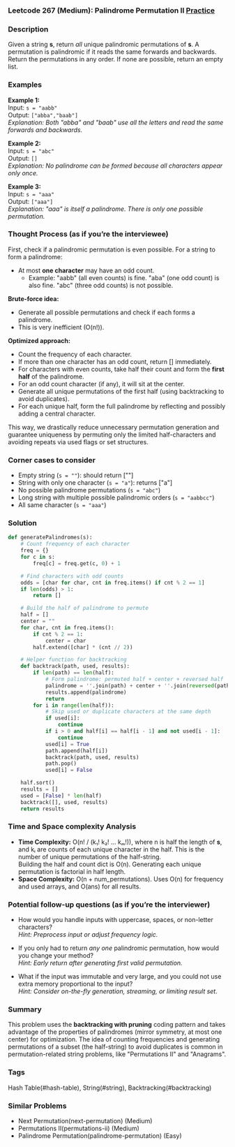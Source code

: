 ### Leetcode 267 (Medium): Palindrome Permutation II [Practice](https://leetcode.com/problems/palindrome-permutation-ii)

### Description  
Given a string **s**, return *all* unique palindromic permutations of **s**. A permutation is palindromic if it reads the same forwards and backwards. Return the permutations in any order. If none are possible, return an empty list.

### Examples  

**Example 1:**  
Input: `s = "aabb"`  
Output: `["abba","baab"]`  
*Explanation: Both "abba" and "baab" use all the letters and read the same forwards and backwards.*

**Example 2:**  
Input: `s = "abc"`  
Output: `[]`  
*Explanation: No palindrome can be formed because all characters appear only once.*

**Example 3:**  
Input: `s = "aaa"`  
Output: `["aaa"]`  
*Explanation: "aaa" is itself a palindrome. There is only one possible permutation.*

### Thought Process (as if you’re the interviewee)  
First, check if a palindromic permutation is even possible. For a string to form a palindrome:
- At most **one character** may have an odd count.  
  - Example: "aabb" (all even counts) is fine. "aba" (one odd count) is also fine. "abc" (three odd counts) is not possible.

**Brute-force idea:**  
- Generate all possible permutations and check if each forms a palindrome.
- This is very inefficient (O(n!)).

**Optimized approach:**  
- Count the frequency of each character.
- If more than one character has an odd count, return [] immediately.
- For characters with even counts, take half their count and form the **first half** of the palindrome.
- For an odd count character (if any), it will sit at the center.
- Generate all unique permutations of the first half (using backtracking to avoid duplicates).
- For each unique half, form the full palindrome by reflecting and possibly adding a central character.

This way, we drastically reduce unnecessary permutation generation and guarantee uniqueness by permuting only the limited half-characters and avoiding repeats via used flags or set structures.

### Corner cases to consider  
- Empty string (`s = ""`): should return [""]
- String with only one character (`s = "a"`): returns ["a"]
- No possible palindrome permutations (`s = "abc"`)
- Long string with multiple possible palindromic orders (`s = "aabbcc"`)
- All same character (`s = "aaa"`)

### Solution

```python
def generatePalindromes(s):
    # Count frequency of each character
    freq = {}
    for c in s:
        freq[c] = freq.get(c, 0) + 1

    # Find characters with odd counts
    odds = [char for char, cnt in freq.items() if cnt % 2 == 1]
    if len(odds) > 1:
        return []

    # Build the half of palindrome to permute
    half = []
    center = ""
    for char, cnt in freq.items():
        if cnt % 2 == 1:
            center = char
        half.extend([char] * (cnt // 2))

    # Helper function for backtracking
    def backtrack(path, used, results):
        if len(path) == len(half):
            # Form palindrome: permuted half + center + reversed half
            palindrome = ''.join(path) + center + ''.join(reversed(path))
            results.append(palindrome)
            return
        for i in range(len(half)):
            # Skip used or duplicate characters at the same depth
            if used[i]:
                continue
            if i > 0 and half[i] == half[i - 1] and not used[i - 1]:
                continue
            used[i] = True
            path.append(half[i])
            backtrack(path, used, results)
            path.pop()
            used[i] = False

    half.sort()
    results = []
    used = [False] * len(half)
    backtrack([], used, results)
    return results
```

### Time and Space complexity Analysis  

- **Time Complexity:** O(n! / (k₁! k₂! ... kₘ!)), where n is half the length of **s**, and kᵢ are counts of each unique character in the half. This is the number of unique permutations of the half-string.  
  Building the half and count dict is O(n). Generating each unique permutation is factorial in half length.
- **Space Complexity:** O(n + num_permutations). Uses O(n) for frequency and used arrays, and O(ans) for all results.

### Potential follow-up questions (as if you’re the interviewer)  

- How would you handle inputs with uppercase, spaces, or non-letter characters?  
  *Hint: Preprocess input or adjust frequency logic.*

- If you only had to return *any one* palindromic permutation, how would you change your method?  
  *Hint: Early return after generating first valid permutation.*

- What if the input was immutable and very large, and you could not use extra memory proportional to the input?  
  *Hint: Consider on-the-fly generation, streaming, or limiting result set.*

### Summary
This problem uses the **backtracking with pruning** coding pattern and takes advantage of the properties of palindromes (mirror symmetry, at most one center) for optimization. The idea of counting frequencies and generating permutations of a subset (the half-string) to avoid duplicates is common in permutation-related string problems, like "Permutations II" and "Anagrams".

### Tags
Hash Table(#hash-table), String(#string), Backtracking(#backtracking)

### Similar Problems
- Next Permutation(next-permutation) (Medium)
- Permutations II(permutations-ii) (Medium)
- Palindrome Permutation(palindrome-permutation) (Easy)
